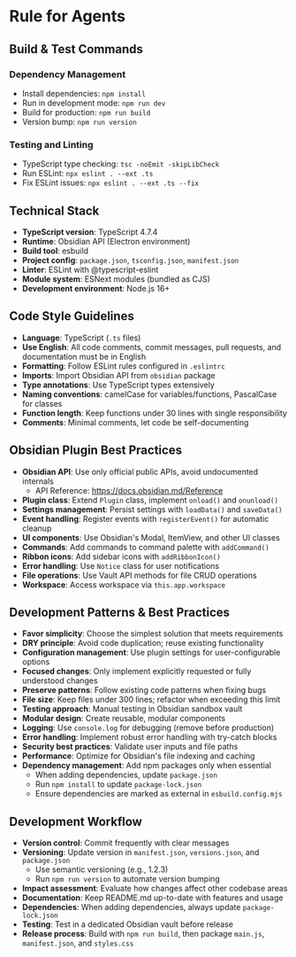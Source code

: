 # Rule for Agents

## Build & Test Commands

### Dependency Management

- Install dependencies: `npm install`
- Run in development mode: `npm run dev`
- Build for production: `npm run build`
- Version bump: `npm run version`

### Testing and Linting

- TypeScript type checking: `tsc -noEmit -skipLibCheck`
- Run ESLint: `npx eslint . --ext .ts`
- Fix ESLint issues: `npx eslint . --ext .ts --fix`

## Technical Stack

- **TypeScript version**: TypeScript 4.7.4
- **Runtime**: Obsidian API (Electron environment)
- **Build tool**: esbuild
- **Project config**: `package.json`, `tsconfig.json`, `manifest.json`
- **Linter**: ESLint with @typescript-eslint
- **Module system**: ESNext modules (bundled as CJS)
- **Development environment**: Node.js 16+

## Code Style Guidelines

- **Language**: TypeScript (`.ts` files)
- **Use English**: All code comments, commit messages, pull requests, and documentation must be in English
- **Formatting**: Follow ESLint rules configured in `.eslintrc`
- **Imports**: Import Obsidian API from `obsidian` package
- **Type annotations**: Use TypeScript types extensively
- **Naming conventions**: camelCase for variables/functions, PascalCase for classes
- **Function length**: Keep functions under 30 lines with single responsibility
- **Comments**: Minimal comments, let code be self-documenting

## Obsidian Plugin Best Practices

- **Obsidian API**: Use only official public APIs, avoid undocumented internals
  - API Reference: https://docs.obsidian.md/Reference
- **Plugin class**: Extend `Plugin` class, implement `onload()` and `onunload()`
- **Settings management**: Persist settings with `loadData()` and `saveData()`
- **Event handling**: Register events with `registerEvent()` for automatic cleanup
- **UI components**: Use Obsidian's Modal, ItemView, and other UI classes
- **Commands**: Add commands to command palette with `addCommand()`
- **Ribbon icons**: Add sidebar icons with `addRibbonIcon()`
- **Error handling**: Use `Notice` class for user notifications
- **File operations**: Use Vault API methods for file CRUD operations
- **Workspace**: Access workspace via `this.app.workspace`

## Development Patterns & Best Practices

- **Favor simplicity**: Choose the simplest solution that meets requirements
- **DRY principle**: Avoid code duplication; reuse existing functionality
- **Configuration management**: Use plugin settings for user-configurable options
- **Focused changes**: Only implement explicitly requested or fully understood changes
- **Preserve patterns**: Follow existing code patterns when fixing bugs
- **File size**: Keep files under 300 lines; refactor when exceeding this limit
- **Testing approach**: Manual testing in Obsidian sandbox vault
- **Modular design**: Create reusable, modular components
- **Logging**: Use `console.log` for debugging (remove before production)
- **Error handling**: Implement robust error handling with try-catch blocks
- **Security best practices**: Validate user inputs and file paths
- **Performance**: Optimize for Obsidian's file indexing and caching
- **Dependency management**: Add npm packages only when essential
  - When adding dependencies, update `package.json`
  - Run `npm install` to update `package-lock.json`
  - Ensure dependencies are marked as external in `esbuild.config.mjs`

## Development Workflow

- **Version control**: Commit frequently with clear messages
- **Versioning**: Update version in `manifest.json`, `versions.json`, and `package.json`
  - Use semantic versioning (e.g., 1.2.3)
  - Run `npm run version` to automate version bumping
- **Impact assessment**: Evaluate how changes affect other codebase areas
- **Documentation**: Keep README.md up-to-date with features and usage
- **Dependencies**: When adding dependencies, always update `package-lock.json`
- **Testing**: Test in a dedicated Obsidian vault before release
- **Release process**: Build with `npm run build`, then package `main.js`, `manifest.json`, and `styles.css`

